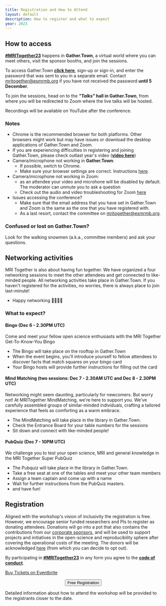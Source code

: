```yaml
---
title: Registration and How to Attend
layout: default
description: How to register and what to expect
year: 2023
--- 
```

## How to access

[**#MRITogether23**](https://twitter.com/hashtag/MRITogether23) happens in **Gather.Town**, a virtual world where you can meet others, visit the sponsor booths, and join the sessions. 

To access Gather.Town **[click here](https://app.gather.town/app/z5fPWx3bfvQIRTF0/mritogether23)**, sign-up or sign-in, and enter the password that was sent to you in a separate email. 
Contact [mritogether@esmrmb.org](mailto:mritogether@esmrmb.org) if you have not received the password **until 5 December**.

To join the sessions, head on to the ***"Talks"* hall in Gather.Town**, from where you will be redirected to Zoom where the live talks will be hosted.

Recordings will be available on YouTube after the conference.

### Notes
* Chrome is the recommended browser for both platforms. Other browsers might work but may have issues or download the desktop applications of Gather.Town and Zoom.
* If you are experiencing difficulties in registering and joining Gather.Town, please check outlast year's video (**[video here](//youtu.be/oK-CFrn4Pjc)**)
* Camera/microphone not working in **Gather.Town**:
  * If possible, switch to Chrome. 
  * Make sure your browser settings are correct. Instructions [here](https://support.gather.town/help/browser-system-settings).
* Camera/microphone not working in Zoom: 
  * as an attendee your video and microhone will be disabled by default. The moderator can unmute you to ask a question
  * Check out the audio and video troubleshooting for Zoom [here](https://support.zoom.com/hc/en/category?id=kb_category&kb_category=31293e9a8720391089a37408dabb35b8)
* Issues accessing the conference?
  * Make sure that the email address that you have set in Gather.Town and Zoom is the same as the one that you have registered with. 
  * As a last resort, contact the committee on [mritogether@esmrmb.org](mailto:mritogether@esmrmb.org).

### Confused or lost on Gather.Town?
Look for the walking snowmen (a.k.a., committee members) and ask your questions.


<a id="matching_details"></a>
## Networking activities
MRI Together is also about having fun together. We have organized a four networking sessions to meet the other attendees and get connected to like-minded people.
All networking activities take place in Gather.Town. If you haven't registered for the activities, no worries, there is always place to join last-minute!
* Happy networking 🫱🏿‍🫲🏽 

### What to expect?
#### Bingo (Dec 6 - 2.30PM UTC)
Come and meet your fellow open science enthusiasts with the MRI Together Get-To-Know-You Bingo
* The Bingo will take place on the rooftop in Gather.Town
* When the event begins, you'll introduce yourself to fellow attendees to discover facts that match squares on your bingo card
* Your Bingo hosts will provide further instructions for filling out the card

#### Mind Matching (two sessions: Dec 7 - 2.30AM UTC and Dec 8 - 2.30PM UTC)
Networking might seem daunting, particularly for newcomers. But worry not! 
At MRITogether MindMatching, we're here to support you. 
We've carefully assembled groups of similar-minded individuals, crafting a tailored experience that feels as comforting as a warm embrace.
* The MindMatching will take place in the library in Gather.Town.
* Check the Entrance Board for your table numbers for the sessions
* Sit down and connect with like-minded people!

#### PubQuiz (Dec 7 - 10PM UTC)
We challenge you to test your open science, MRI and general knowledge in the MRI Together Super PubQuiz
* The Pubquiz will take place in the library in Gather.Town.
* Take a free seat at one of the tables and meet your other team members
* Assign a team captain and come up with a name
* Wait for further instructions from the PubQuiz masters. 
* and have fun!

## Registration

Aligned with the workshop's vision of inclusivity the registration is free. However, we encourage senior funded researchers and PIs to register as donating attendees. 
Donations will go into a pot that also contains the contributions from our [corporate sponsors](/23m/sponsors), and will be used to support projects and initiatives in the open-science and reproducibility sphere after covering the operational costs of the meeting. 
The donors will be acknowledged [here](/23m/sponsors) (from which you can decide to opt out).

By participating in [**#MRITogether23**](https://twitter.com/hashtag/MRITogether) in any form you agree to the [**code of conduct**](/CODE_OF_CONDUCT).

<!-- Noscript content for added SEO -->
<noscript><a href="https://www.eventbrite.co.uk/e/mri-together-2023-tickets-750597355897" rel="noopener noreferrer" target="_blank">Buy Tickets on Eventbrite</a></noscript>
<!-- You can customize this button any way you like -->

<div style="text-align: center; width; 100%">
<button id="eventbrite-widget-modal-trigger-750597355897" type="button" class="shadow_button">Free Registration</button>
</div>

Detailed information about how to attend the workshop will be provided to the registrants closer to the date.

<script src="https://www.eventbrite.com/static/widgets/eb_widgets.js"></script>

<script type="text/javascript">
    var exampleCallback = function() {
        console.log('Order complete!');
    };

    window.EBWidgets.createWidget({
        widgetType: 'checkout',
        eventId: '750597355897',
        modal: true,
        modalTriggerElementId: 'eventbrite-widget-modal-trigger-750597355897',
        onOrderComplete: exampleCallback
    });
</script>
